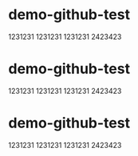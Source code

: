 # demo-github-test
1231231
1231231
1231231
2423423
# demo-github-test
1231231
1231231
1231231
2423423
# demo-github-test
1231231
1231231
1231231
2423423
